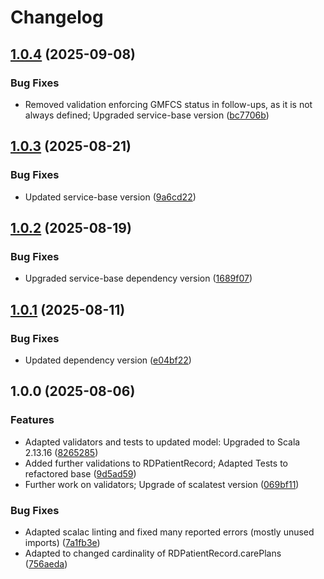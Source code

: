 # Changelog

## [1.0.4](https://github.com/dnpm-dip/rd-validation-service/compare/v1.0.3...v1.0.4) (2025-09-08)


### Bug Fixes

* Removed validation enforcing GMFCS status in follow-ups, as it is not always defined; Upgraded service-base version ([bc7706b](https://github.com/dnpm-dip/rd-validation-service/commit/bc7706b93b8ede586f65cd98f1cd9fdf1e5917ec))

## [1.0.3](https://github.com/dnpm-dip/rd-validation-service/compare/v1.0.2...v1.0.3) (2025-08-21)


### Bug Fixes

* Updated service-base version ([9a6cd22](https://github.com/dnpm-dip/rd-validation-service/commit/9a6cd2278ad899c16494fc13de95f37ad2885612))

## [1.0.2](https://github.com/dnpm-dip/rd-validation-service/compare/v1.0.1...v1.0.2) (2025-08-19)


### Bug Fixes

* Upgraded service-base dependency version ([1689f07](https://github.com/dnpm-dip/rd-validation-service/commit/1689f0725a6fda96521fe38ea4a7b5884cb178ea))

## [1.0.1](https://github.com/dnpm-dip/rd-validation-service/compare/v1.0.0...v1.0.1) (2025-08-11)


### Bug Fixes

* Updated dependency version ([e04bf22](https://github.com/dnpm-dip/rd-validation-service/commit/e04bf220650c895f87b58ce8b854e4a30820a2f5))

## 1.0.0 (2025-08-06)


### Features

* Adapted validators and tests to updated model: Upgraded to Scala 2.13.16 ([8265285](https://github.com/dnpm-dip/rd-validation-service/commit/8265285b041002954ac184cec25c216b30037f2a))
* Added further validations to RDPatientRecord; Adapted Tests to refactored base ([9d5ad59](https://github.com/dnpm-dip/rd-validation-service/commit/9d5ad593cd56908780b3c9174eccb9b504558786))
* Further work on validators; Upgrade of scalatest version ([069bf11](https://github.com/dnpm-dip/rd-validation-service/commit/069bf11fe25e9cd5c346f573f3daa51a9f203421))


### Bug Fixes

* Adapted scalac linting and fixed many reported errors (mostly unused imports) ([7a1fb3e](https://github.com/dnpm-dip/rd-validation-service/commit/7a1fb3ef548e599c39b5acbbba97018d47acff4a))
* Adapted to changed cardinality of RDPatientRecord.carePlans ([756aeda](https://github.com/dnpm-dip/rd-validation-service/commit/756aeda54a374a9772e16269aec66a53df2931b1))
